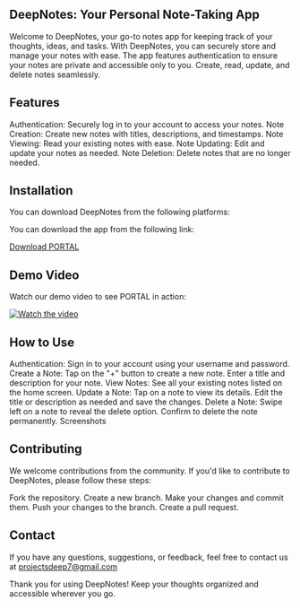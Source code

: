 ## DeepNotes: Your Personal Note-Taking App
Welcome to DeepNotes, your go-to notes app for keeping track of your thoughts, ideas, and tasks. With DeepNotes, you can securely store and manage your notes with ease. The app features authentication to ensure your notes are private and accessible only to you. Create, read, update, and delete notes seamlessly.

## Features
Authentication: Securely log in to your account to access your notes.
Note Creation: Create new notes with titles, descriptions, and timestamps.
Note Viewing: Read your existing notes with ease.
Note Updating: Edit and update your notes as needed.
Note Deletion: Delete notes that are no longer needed.

## Installation
You can download DeepNotes from the following platforms:

You can download the app from the following link:

[Download PORTAL](https://drive.google.com/drive/folders/1zbpuz53-TIZlc55boy2r7PS-AWDjhxXW)

## Demo Video

Watch our demo video to see PORTAL in action:

[![Watch the video](https://img.youtube.com/vi/your-video-id/0.jpg)](https://youtube.com/shorts/9ET8p6Gqcps?si=Y-qfh0CWUKE8Ov2d)


## How to Use
Authentication: Sign in to your account using your username and password.
Create a Note: Tap on the "+" button to create a new note. Enter a title and description for your note.
View Notes: See all your existing notes listed on the home screen.
Update a Note: Tap on a note to view its details. Edit the title or description as needed and save the changes.
Delete a Note: Swipe left on a note to reveal the delete option. Confirm to delete the note permanently.
Screenshots



## Contributing
We welcome contributions from the community. If you'd like to contribute to DeepNotes, please follow these steps:

Fork the repository.
Create a new branch.
Make your changes and commit them.
Push your changes to the branch.
Create a pull request.


## Contact
If you have any questions, suggestions, or feedback, feel free to contact us at projectsdeep7@gmail.com

Thank you for using DeepNotes! Keep your thoughts organized and accessible wherever you go.
